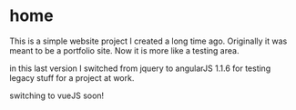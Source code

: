 # home

This is a simple website project I created a long time ago. Originally it was meant to be a portfolio site. Now it is more like a testing area. 

in this last version I switched from jquery to angularJS 1.1.6 for testing legacy stuff for a project at work.

switching to vueJS soon!
